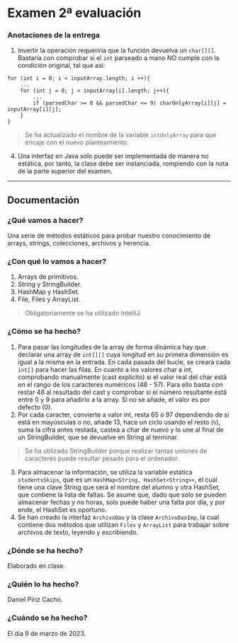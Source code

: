 # Examen 2ª evaluación

### Anotaciones de la entrega

1. Invertir la operación requeriría que la función devuelva un `char[][]`. Bastaría con comprobar si el `int` parseado a mano NO cumple con la condición original, tal que así:
```
for (int i = 0; i < inputArray.length; i ++){
    ...
    for (int j = 0; j < inputArray[i].length; j++){
        ...
        if (parsedChar >= 0 && parsedChar <= 9) charOnlyArray[i][j] = inputArray[i][j];
    }
}
```

> Se ha actualizado el nombre de la variable `intOnlyArray` para que encaje con el nuevo planteamiento.

4. Una interfaz en Java solo puede ser implementada de manera no estática, por tanto, la clase debe ser instanciada, rompiendo con la nota de la parte superior del examen.

---

## Documentación

### ¿Qué vamos a hacer?

Una serie de métodos estáticos para probar nuestro conocimiento de arrays, strings, colecciones, archivos y herencia.

### ¿Con qué lo vamos a hacer?

1. Arrays de primitivos.
2. String y StringBuilder.
3. HashMap y HashSet.
4. File, Files y ArrayList.

> Obligatoriamente se ha utilizado IntelliJ.

### ¿Cómo se ha hecho?

1. Para pasar las longitudes de la array de forma dinámica hay que declarar una array de `int[][]` cuya longitud en su primera dimensión es igual a la misma en la entrada. En cada pasada del bucle, se creará cada `int[]` para hacer las filas. En cuanto a los valores char a int, comprobando manualmente (cast explícito) si el valor real del char está en el rango de los caracteres numéricos (48 - 57). Para ello basta con restar 48 al resultado del cast y comprobar si el número resultante está entre 0 y 9 para añadirlo a la array. Si no se añade, el valor es por defecto (0).
2. Por cada caracter, convierte a valor int, resta 65 ó 97 dependiendo de si está en mayúsculas o no, añade 13, hace un ciclo usando el resto (`%`), suma la cifra antes restada, castea a char de nuevo y lo une al final de un StringBuilder, que se devuelve en String al terminar.
> Se ha utilizado StringBuilder porque realizar tantas uniones de caracteres puede resultar pesado para el ordenador.
3. Para almacenar la información, se utiliza la variable estática `studentsSkips`, que es un `HashMap<String, HashSet<String>>`, el cual tiene una clave String que será el nombre del alumno y otra HashSet<String>, que contiene la lista de faltas. Se asume que, dado que solo se pueden almacenar fechas y no horas, solo puede haber una falta por día, y por ende, el HashSet es oportuno.
4. Se han creado la interfaz `ArchivoDao` y la clase `ArchivoDaoImp`, la cual contiene dos métodos que utilizan `Files` y `ArrayList` para trabajar sobre archivos de texto, leyendo y escribiendo.

### ¿Dónde se ha hecho?

Elaborado en clase.

### ¿Quién lo ha hecho?

Daniel Píriz Cacho.

### ¿Cuándo se ha hecho?

El día 9 de marzo de 2023.